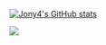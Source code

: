 

<!--
### Hi there 👋

**jony4/jony4** is a ✨ _special_ ✨ repository because its `README.md` (this file) appears on your GitHub profile.

Here are some ideas to get you started:

- 🔭 I’m currently working on ...
- 🌱 I’m currently learning ...
- 👯 I’m looking to collaborate on ...
- 🤔 I’m looking for help with ...
- 💬 Ask me about ...
- 📫 How to reach me: ...
- 😄 Pronouns: ...
- ⚡ Fun fact: ...


- 🔭 I’m currently working on [wedo](https://github.com/wedo-workflow/wedo)
- 🌱 I’m currently learning [rust](https://github.com/rust-lang/rust)
- 📫 How to reach me: [twitter](https://twitter.com/jony4me) [gmail](mailto:jony4xx@gmail.com)

[![Top Langs](https://github-readme-stats.vercel.app/api/top-langs/?username=jony4)](https://github.com/anuraghazra/github-readme-stats)

-->


[![Jony4's GitHub stats](https://github-readme-stats.vercel.app/api?username=jony4&show_icons=true)](https://github.com/anuraghazra/github-readme-stats)

![](https://komarev.com/ghpvc/?username=jony4)
